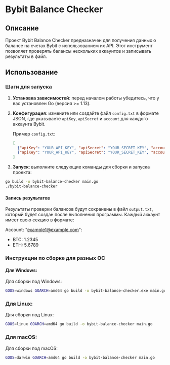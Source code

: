 # Bybit Balance Checker

## Описание

Проект Bybit Balance Checker предназначен для получения данных о балансе на счетах Bybit с использованием их API. Этот инструмент позволяет проверять балансы нескольких аккаунтов и записывать результаты в файл.

## Использование

### Шаги для запуска

1. **Установка зависимостей**: перед началом работы убедитесь, что у вас установлен Go (версия >= 1.13).

2. **Конфигурация**: измените или создайте файл `config.txt` в формате JSON, где указываете `apiKey`, `apiSecret` и `account` для каждого аккаунта Bybit.

   Пример `config.txt`:
   ```json
   [
     {"apiKey": "YOUR_API_KEY", "apiSecret": "YOUR_SECRET_KEY", "account": "example1@example.com"},
     {"apiKey": "YOUR_API_KEY", "apiSecret": "YOUR_SECRET_KEY", "account": "example2@example.com"}
   ]
   
3. **Запуск**: выполните следующие команды для сборки и запуска проекта:
```bash
go build -o bybit-balance-checker main.go 
./bybit-balance-checker
```
#### Запись результатов

Результаты проверки балансов будут сохранены в файл `output.txt`, который будет создан после выполнения программы.
Каждый аккаунт имеет свою секцию в формате:

Account: "example1@example.com":
   - BTC: 1.2345
   - ETH: 5.6789

### Инструкции по сборке для разных ОС

#### Для Windows:

Для сборки под Windows:

```bash
GOOS=windows GOARCH=amd64 go build -o bybit-balance-checker.exe main.go
```

### Для Linux:

Для сборки под Linux:
```bash
GOOS=linux GOARCH=amd64 go build -o bybit-balance-checker main.go
```

### Для macOS:

Для сборки под macOS:
```bash
GOOS=darwin GOARCH=amd64 go build -o bybit-balance-checker main.go
```
